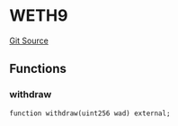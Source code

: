 # WETH9
[Git Source](https://github.com/zeta-chain/protocol-contracts/blob/3bb9d457957aef905a86b30e0813a459014e0a7e/contracts/evm/tools/ZetaTokenConsumerPancakeV3.strategy.sol)


## Functions
### withdraw


```solidity
function withdraw(uint256 wad) external;
```

